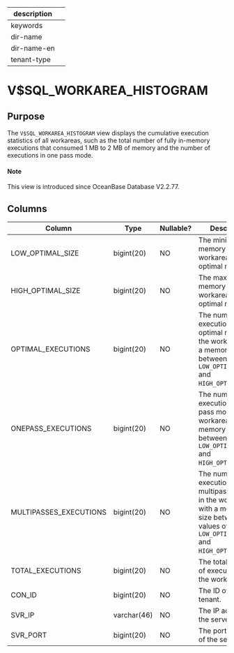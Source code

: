 |description||
|---|---|
|keywords||
|dir-name||
|dir-name-en||
|tenant-type||

# V$SQL_WORKAREA_HISTOGRAM

## Purpose

The `V$SQL_WORKAREA_HISTOGRAM` view displays the cumulative execution statistics of all workareas, such as the total number of fully in-memory executions that consumed 1 MB to 2 MB of memory and the number of executions in one pass mode.

<main id="notice" type='explain'>
  <h4>Note</h4>
  <p>This view is introduced since OceanBase Database V2.2.77. </p>
</main>

## Columns

| **Column** | **Type** | **Nullable?** | **Description** |
|------------------------|------------|----------------|------------------------------------------|
| LOW_OPTIMAL_SIZE | bigint(20) | NO | The minimum memory for the workarea in optimal mode. |
| HIGH_OPTIMAL_SIZE | bigint(20) | NO | The maximum memory for the workarea in optimal mode. |
| OPTIMAL_EXECUTIONS | bigint(20) | NO | The number of executions in optimal mode in the workarea with a memory size between values of `LOW_OPTIMAL_SIZE` and `HIGH_OPTIMAL_SIZE`. |
| ONEPASS_EXECUTIONS | bigint(20) | NO | The number of executions in one pass mode in the workarea with a memory size between values of `LOW_OPTIMAL_SIZE` and `HIGH_OPTIMAL_SIZE`. |
| MULTIPASSES_EXECUTIONS | bigint(20) | NO | The number of executions in multipasses mode in the workarea with a memory size between values of `LOW_OPTIMAL_SIZE` and `HIGH_OPTIMAL_SIZE`. |
| TOTAL_EXECUTIONS | bigint(20) | NO | The total number of executions in the workarea. |
| CON_ID | bigint(20) | NO | The ID of the tenant. |
| SVR_IP | varchar(46) | NO | The IP address of the server. |
| SVR_PORT | bigint(20) | NO | The port number of the server. |
